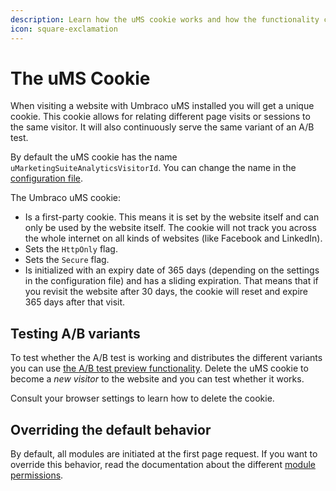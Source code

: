 ```yaml
---
description: Learn how the uMS cookie works and how the functionality can be tested.
icon: square-exclamation
---
```


# The uMS Cookie

When visiting a website with Umbraco uMS installed you will get a unique cookie. This cookie allows for relating different page visits or sessions to the same visitor. It will also continuously serve the same variant of an A/B test.

By default the uMS cookie has the name `uMarketingSuiteAnalyticsVisitorId`. You can change the name in the [configuration file](../../../getting-started/for-developers/configuration-options-2-x.md).

The Umbraco uMS cookie:

* Is a first-party cookie. This means it is set by the website itself and can only be used by the website itself. The cookie will not track you across the whole internet on all kinds of websites (like Facebook and LinkedIn).
* Sets the `HttpOnly` flag.
* Sets the `Secure` flag.
* Is initialized with an expiry date of 365 days (depending on the settings in the configuration file) and has a sliding expiration. That means that if you revisit the website after 30 days, the cookie will reset and expire 365 days after that visit.

## Testing A/B variants

To test whether the A/B test is working and distributes the different variants you can use [the A/B test preview functionality](../../ab-testing/previewing-an-ab-test.md). Delete the uMS cookie to become a _new visitor_ to the website and you can test whether it works.

Consult your browser settings to learn how to delete the cookie.

## Overriding the default behavior

By default, all modules are initiated at the first page request. If you want to override this behavior, read the documentation about the different [module permissions](module-permissions.md).
